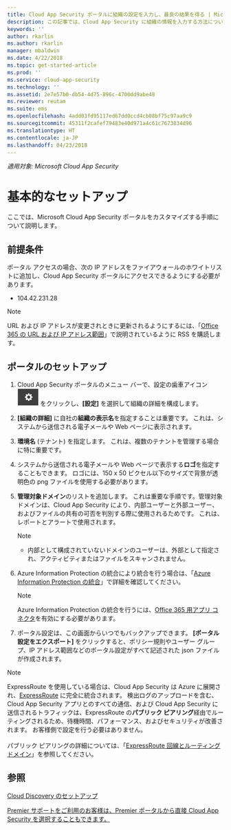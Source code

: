 ```yaml
---
title: Cloud App Security ポータルに組織の設定を入力し、最良の結果を得る | Microsoft Docs
description: この記事では、Cloud App Security に組織の情報を入力する方法について説明します。
keywords: ''
author: rkarlin
ms.author: rkarlin
manager: mbaldwin
ms.date: 4/22/2018
ms.topic: get-started-article
ms.prod: ''
ms.service: cloud-app-security
ms.technology: ''
ms.assetid: 2e7e57b0-db54-4d75-896c-4700dd9abe48
ms.reviewer: reutam
ms.suite: ems
ms.openlocfilehash: 4add03fd95117ed67dd0ccd4cb08bf75c97aa9c9
ms.sourcegitcommit: 45311f2cafef79483e40d971a4c61c7673834d96
ms.translationtype: HT
ms.contentlocale: ja-JP
ms.lasthandoff: 04/23/2018
---
```

*適用対象: Microsoft Cloud App Security*

# <a name="basic-setup"></a>基本的なセットアップ
ここでは、Microsoft Cloud App Security ポータルをカスタマイズする手順について説明します。

## <a name="prerequisites"></a>前提条件 
ポータル アクセスの場合、次の IP アドレスをファイアウォールのホワイトリストに追加し、Cloud App Security ポータルにアクセスできるようにする必要があります。  
  
- 104.42.231.28  
  
> [!NOTE]  
>  URL および IP アドレスが変更されときに更新されるようにするには、「[Office 365 の URL および IP アドレス範囲](https://support.office.com/article/Office-365-URLs-and-IP-address-ranges-8548a211-3fe7-47cb-abb1-355ea5aa88a2)」で説明されているように RSS を購読します。  
  
## <a name="set-up-the-portal"></a>ポータルのセットアップ  
  
1. Cloud App Security ポータルのメニュー バーで、設定の歯車アイコン ![設定アイコン](./media/settings-icon.png "設定アイコン") をクリックし、**[設定]** を選択して組織の詳細を構成します。     

2. **[組織の詳細]** に自社の**組織の表示名**を指定することは重要です。 これは、システムから送信される電子メールや Web ページに表示されます。  
  
3. **環境名** (テナント) を指定します。 これは、複数のテナントを管理する場合に特に重要です。  
  
4. システムから送信される電子メールや Web ページで表示する**ロゴ**を指定することもできます。 ロゴには、150 x 50 ピクセル以下のサイズで背景が透明色の png ファイルを使用する必要があります。  

5. **管理対象ドメイン**のリストを追加します。 これは重要な手順です。管理対象ドメインは、Cloud App Security により、内部ユーザーと外部ユーザー、およびファイルの共有の可否を判別する際に使用されるためです。 これは、レポートとアラートで使用されます。  
   > [!NOTE] 
   > - 内部として構成されていないドメインのユーザーは、外部として指定され、アクティビティまたはファイルをスキャンされません。

6. Azure Information Protection の統合により統合を行う場合は、「[Azure Information Protection の統合](azip-integration.md)」で詳細を確認してください。 

   >[!NOTE]
   > Azure Information Protection の統合を行うには、[Office 365 用アプリ コネクタ](connect-office-365-to-microsoft-cloud-app-security.md)を有効にする必要があります。
  
7. ポータル設定は、この画面からいつでもバックアップできます。 **[ポータル設定をエクスポート]** をクリックすると、ポリシー規則やユーザー グループ、IP アドレス範囲などのポータル設定がすべて記述された json ファイルが作成されます。  
  
   
> [!NOTE] 
> ExpressRoute を使用している場合は、Cloud App Security は Azure に展開され、[ExpressRoute](https://azure.microsoft.com/documentation/articles/expressroute-introduction/) に完全に統合されます。 検出ログのアップロードを含む、Cloud App Security アプリとのすべての通信、および Cloud App Security に送信されるトラフィックは、ExpressRoute の**パブリック ピアリング**経由でルーティングされるため、待機時間、パフォーマンス、およびセキュリティが改善されます。 お客様側で設定を行う必要はありません。 <br></br>パブリック ピアリングの詳細については、「[ExpressRoute 回線とルーティング ドメイン](https://azure.microsoft.com/documentation/articles/expressroute-circuit-peerings/)」を参照してください。  
    
## <a name="see-also"></a>参照  
[Cloud Discovery のセットアップ](set-up-cloud-discovery.md)   

[Premier サポートをご利用のお客様は、Premier ポータルから直接 Cloud App Security を選択することもできます。](https://premier.microsoft.com/)  
  
  